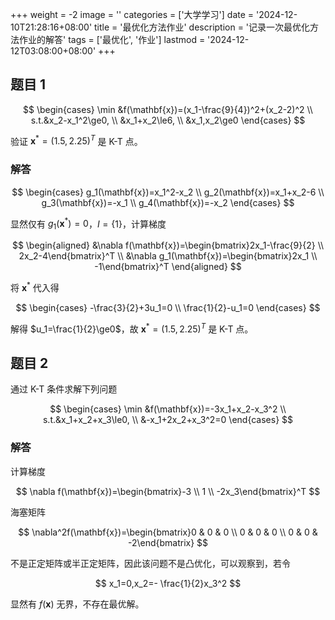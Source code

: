 +++
weight = -2
image = ''
categories = ['大学学习']
date = '2024-12-10T21:28:16+08:00'
title = '最优化方法作业'
description = '记录一次最优化方法作业的解答'
tags = ['最优化', '作业']
lastmod = '2024-12-12T03:08:00+08:00'
+++

## 题目 1

$$
\begin{cases}
\min &f(\mathbf{x})=(x_1-\frac{9}{4})^2+(x_2-2)^2 \\
s.t.&x_2-x_1^2\ge0, \\
&x_1+x_2\le6, \\
&x_1,x_2\ge0
\end{cases}
$$

验证 $\mathbf{x}^*=(1.5,2.25)^T$ 是 K-T 点。

### 解答

$$
\begin{cases}
g_1(\mathbf{x})=x_1^2-x_2 \\
g_2(\mathbf{x})=x_1+x_2-6 \\
g_3(\mathbf{x})=-x_1 \\
g_4(\mathbf{x})=-x_2
\end{cases}
$$

显然仅有 $g_1(\mathbf{x}^*)=0$，$I=\{1\}$，计算梯度

$$
\begin{aligned}
&\nabla f(\mathbf{x})=\begin{bmatrix}2x_1-\frac{9}{2} \\ 2x_2-4\end{bmatrix}^T \\
&\nabla g_1(\mathbf{x})=\begin{bmatrix}2x_1 \\ -1\end{bmatrix}^T
\end{aligned}
$$

将 $\mathbf{x}^*$ 代入得

$$
\begin{cases}
-\frac{3}{2}+3u_1=0 \\
\frac{1}{2}-u_1=0
\end{cases}
$$

解得 $u_1=\frac{1}{2}\ge0$，故 $\mathbf{x}^*=(1.5,2.25)^T$ 是 K-T 点。

## 题目 2

通过 K-T 条件求解下列问题

$$
\begin{cases}
\min &f(\mathbf{x})=-3x_1+x_2-x_3^2 \\
s.t.&x_1+x_2+x_3\le0, \\
&-x_1+2x_2+x_3^2=0
\end{cases}
$$

### 解答

计算梯度

$$
\nabla f(\mathbf{x})=\begin{bmatrix}-3 \\ 1 \\ -2x_3\end{bmatrix}^T
$$

海塞矩阵

$$
\nabla^2f(\mathbf{x})=\begin{bmatrix}0 & 0 & 0 \\ 0 & 0 & 0 \\ 0 & 0 & -2\end{bmatrix}
$$

不是正定矩阵或半正定矩阵，因此该问题不是凸优化，可以观察到，若令

$$
x_1=0,x_2=- \frac{1}{2}x_3^2
$$

显然有 $f(\mathbf{x})$ 无界，不存在最优解。
